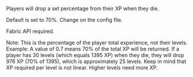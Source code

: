 Players will drop a set percentage from their XP when they die.

Default is set to 70%. Change on the config file.

Fabric API required.

Note: This is the percentage of the player total experience, not their levels.
Example: A value of 0.7 means 70% of the total XP will be returned.
If a player has 30 levels (which equals 1395 XP) when they die, they will drop 976 XP (70% of 1395), which is approximately 25 levels.
Keep in mind that XP required per level is not linear. Higher levels need more XP.
